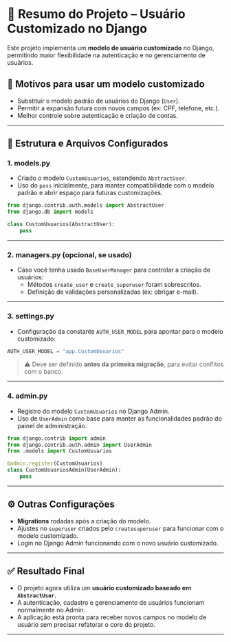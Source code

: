 # 📝 Resumo do Projeto – Usuário Customizado no Django

Este projeto implementa um **modelo de usuário customizado** no Django, permitindo maior flexibilidade na autenticação e no gerenciamento de usuários.

## 🔑 Motivos para usar um modelo customizado
- Substituir o modelo padrão de usuários do Django (`User`).
- Permitir a expansão futura com novos campos (ex: CPF, telefone, etc.).
- Melhor controle sobre autenticação e criação de contas.

---

## 📂 Estrutura e Arquivos Configurados

### 1. **models.py**
- Criado o modelo `CustomUsuarios`, estendendo `AbstractUser`.
- Uso do `pass` inicialmente, para manter compatibilidade com o modelo padrão e abrir espaço para futuras customizações.

```python
from django.contrib.auth.models import AbstractUser
from django.db import models

class CustomUsuarios(AbstractUser):
    pass
```

---

### 2. **managers.py (opcional, se usado)**
- Caso você tenha usado `BaseUserManager` para controlar a criação de usuários:
  - Métodos `create_user` e `create_superuser` foram sobrescritos.
  - Definição de validações personalizadas (ex: obrigar e-mail).

---

### 3. **settings.py**
- Configuração da constante `AUTH_USER_MODEL` para apontar para o modelo customizado:

```python
AUTH_USER_MODEL = "app.CustomUsuarios"
```

> ⚠️ Deve ser definido **antes da primeira migração**, para evitar conflitos com o banco.

---

### 4. **admin.py**
- Registro do modelo `CustomUsuarios` no Django Admin.
- Uso de `UserAdmin` como base para manter as funcionalidades padrão do painel de administração.

```python
from django.contrib import admin
from django.contrib.auth.admin import UserAdmin
from .models import CustomUsuarios

@admin.register(CustomUsuarios)
class CustomUsuariosAdmin(UserAdmin):
    pass
```

---

## ⚙️ Outras Configurações
- **Migrations** rodadas após a criação do modelo.
- Ajustes no `superuser` criados pelo `createsuperuser` para funcionar com o modelo customizado.
- Login no Django Admin funcionando com o novo usuário customizado.

---

## ✅ Resultado Final
- O projeto agora utiliza um **usuário customizado baseado em `AbstractUser`**.  
- A autenticação, cadastro e gerenciamento de usuários funcionam normalmente no Admin.  
- A aplicação está pronta para receber novos campos no modelo de usuário sem precisar refatorar o core do projeto.

---
